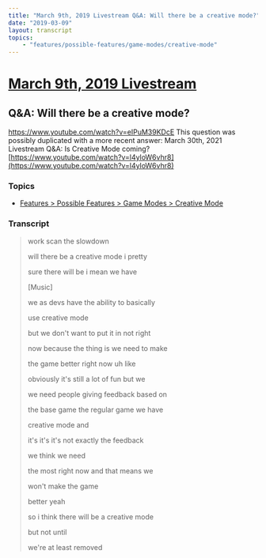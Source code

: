 ```yaml
---
title: "March 9th, 2019 Livestream Q&A: Will there be a creative mode?"
date: "2019-03-09"
layout: transcript
topics:
    - "features/possible-features/game-modes/creative-mode"
---
```

# [March 9th, 2019 Livestream](../2019-03-09.md)
## Q&A: Will there be a creative mode?
https://www.youtube.com/watch?v=eIPuM39KDcE
This question was possibly duplicated with a more recent answer: March 30th, 2021 Livestream Q&A: Is Creative Mode coming? [https://www.youtube.com/watch?v=l4yloW6vhr8](https://www.youtube.com/watch?v=l4yloW6vhr8)


### Topics
* [Features > Possible Features > Game Modes > Creative Mode](../topics/features/possible-features/game-modes/creative-mode.md)

### Transcript

> work scan the slowdown
>
> will there be a creative mode i pretty
>
> sure there will be i mean we have
>
> [Music]
>
> we as devs have the ability to basically
>
> use creative mode
>
> but we don't want to put it in not right
>
> now because the thing is we need to make
>
> the game better right now uh like
>
> obviously it's still a lot of fun but we
>
> we need people giving feedback based on
>
> the base game the regular game we have
>
> creative mode and
>
> it's it's it's not exactly the feedback
>
> we think we need
>
> the most right now and that means we
>
> won't make the game
>
> better yeah
>
> so i think there will be a creative mode
>
> but not until
>
> we're at least removed
